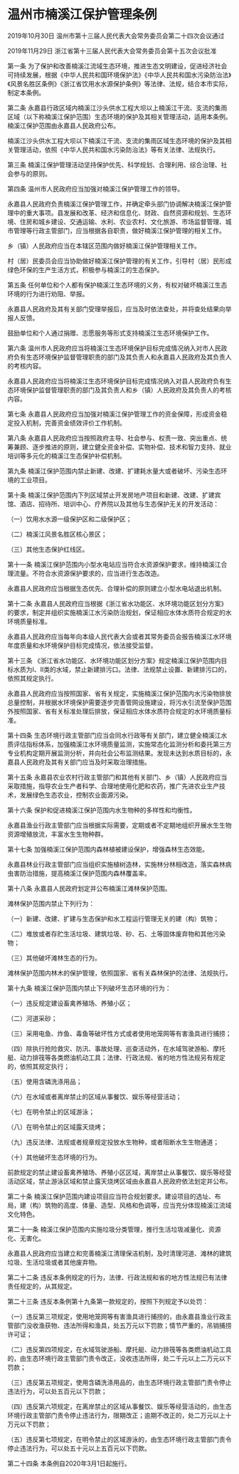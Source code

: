 # 温州市楠溪江保护管理条例

2019年10月30日 温州市第十三届人民代表大会常务委员会第二十四次会议通过

2019年11月29日 浙江省第十三届人民代表大会常务委员会第十五次会议批准

<!-- INFO END -->

第一条 为了保护和改善楠溪江流域生态环境，推进生态文明建设，促进经济社会可持续发展，根据《中华人民共和国环境保护法》《中华人民共和国水污染防治法》《风景名胜区条例》《浙江省饮用水水源保护条例》等法律、法规，结合本市实际，制定本条例。

第二条 永嘉县行政区域内楠溪江沙头供水工程大坝以上楠溪江干流、支流的集雨区域（以下称楠溪江保护范围）生态环境的保护及其相关管理活动，适用本条例。楠溪江保护范围由永嘉县人民政府公布。

楠溪江沙头供水工程大坝以下楠溪江干流、支流的集雨区域生态环境的保护及其相关管理活动，依照《中华人民共和国水污染防治法》等有关法律、法规执行。

第三条 楠溪江保护管理活动坚持保护优先、科学规划、合理利用、综合治理、社会参与的原则。

第四条 温州市人民政府应当加强对楠溪江保护管理工作的领导。

永嘉县人民政府负责楠溪江保护管理工作，并确定牵头部门协调解决楠溪江保护管理中的重大事项。县发展和改革、经济和信息化、财政、自然资源和规划、生态环境、住房和城乡建设、交通运输、水利、农业农村、文化旅游、市场监督管理、城市管理等行政主管部门，应当根据各自职责，做好楠溪江保护管理的相关工作。

乡（镇）人民政府应当在本辖区范围内做好楠溪江保护管理相关工作。

村（居）民委员会应当协助做好楠溪江保护管理的有关工作，引导村（居）民形成绿色环保的生产生活方式，积极参与楠溪江的生态保护。

第五条 任何单位和个人都有保护楠溪江生态环境的义务，有权对破坏楠溪江生态环境的行为进行劝阻、举报。

永嘉县人民政府及其有关部门受理举报后，应当及时依法查处，并将查处结果向举报人反馈。

鼓励单位和个人通过捐赠、志愿服务等形式支持楠溪江生态环境保护工作。

第六条 温州市人民政府应当将楠溪江生态环境保护目标完成情况纳入对市人民政府负有生态环境保护监督管理职责的部门及其负责人和永嘉县人民政府及其负责人的考核内容。

永嘉县人民政府应当将楠溪江生态环境保护目标完成情况纳入对县人民政府负有生态环境保护监督管理职责的部门及其负责人和乡（镇）人民政府及其负责人的考核内容。

第七条 永嘉县人民政府应当加强对楠溪江保护管理工作的资金保障，形成资金稳定投入机制，完善资金绩效评价工作机制。

第八条 永嘉县人民政府应当按照政府主导、社会参与、权责一致、突出重点、统筹兼顾、逐步推进的原则，建立健全资金补偿、实物补偿、技术和智力支持、就业培训等多元化的楠溪江生态保护补偿机制。

第九条 楠溪江保护范围内禁止新建、改建、扩建耗水量大或者破坏、污染生态环境的工业项目。

第十条 楠溪江保护范围内下列区域禁止开发房地产项目和新建、改建、扩建宾馆、酒店、招待所、培训中心、疗养院以及其他与生态保护无关的开发活动：

（一）饮用水水源一级保护区和二级保护区；

（二）楠溪江风景名胜区核心景区；

（三）其他生态保护红线区。

第十一条 楠溪江保护范围内小型水电站应当符合水资源保护要求，维持楠溪江合理流量。不符合水资源保护要求的，应当进行生态改造。

永嘉县人民政府应当根据生态优先、合理补偿的原则建立小型水电站退出机制。

第十二条 永嘉县人民政府应当根据《浙江省水功能区、水环境功能区划分方案》的要求，制定并组织实施楠溪江水污染防治规划，保证相应水体水质符合规定的水环境质量标准。

永嘉县人民政府应当每年向本级人民代表大会或者其常务委员会报告楠溪江水环境年度质量和水环境保护目标完成情况，依法接受监督。

第十三条 《浙江省水功能区、水环境功能区划分方案》规定楠溪江保护范围内目标水质为Ⅰ、Ⅱ类的水域，禁止新建排污口。法律、法规禁止设置、新建排污口的，依照其规定执行。

永嘉县人民政府应当按照国家、省有关规定，实施楠溪江保护范围内水污染物排放总量控制，并根据水环境保护需要逐步完善管网设施建设，将污水引流至保护范围外按照国家、省有关标准处理后排放，保证相应水体水质符合规定的水环境质量标准。

第十四条 生态环境行政主管部门应当会同水行政等有关部门，建立健全楠溪江水质评估指标体系，加强楠溪江水环境质量监测，实施常态化监测分析和委托第三方专业机构定期开展监测分析，并向社会公布监测结果。发现未达到水质目标的，永嘉县人民政府及其有关部门应当及时采取治理措施。

第十五条 永嘉县农业农村行政主管部门和其他有关部门、乡（镇）人民政府应当采取措施，指导农业生产者科学、合理地使用化肥和农药，推广先进农业生产技术，发展绿色生态农业，控制农业面源污染。

第十六条 保护和促进楠溪江保护范围内水生物种的多样性和均衡性。

永嘉县渔业行政主管部门应当根据实际需要，定期或者不定期地组织开展水生生物资源增殖放流，丰富水生生物种群。

第十七条 加强楠溪江保护范围内森林植被建设保护，增强森林生态效能。

永嘉县林业行政主管部门应当组织实施植树造林，实施林分林相改造，落实森林病虫害防治措施，提高楠溪江保护范围内森林覆盖率。

第十八条 永嘉县人民政府划定并公布楠溪江滩林保护范围。

滩林保护范围内禁止下列行为：

（一）新建、改建、扩建与生态保护和水工程运行管理无关的建（构）筑物；

（二）堆放或者存贮生活垃圾、建筑垃圾、砂、石、土等固体废弃物和其他污染物；

（三）其他破坏滩林生态的行为。

滩林保护范围内林木的保护管理，依照国家、省有关森林保护的法律、法规执行。

第十九条 楠溪江保护范围内禁止下列破坏生态环境的行为：

（一）违反规定建设畜禽养殖场、养殖小区；

（二）河道采砂；

（三）采用电鱼、炸鱼、毒鱼等破坏性方式或者使用地笼网等有害渔具进行捕捞；

（四）除执行抢险救灾、防汛、事故处理、巡查活动外，在水域驾驶游船、摩托艇、动力排筏等各类燃油机动工具；法律、行政法规、省的地方性法规另有规定的，依照其规定执行；

（五）使用含磷洗涤用品；

（六）在水域或者离岸禁止的区域从事餐饮、娱乐等经营活动；

（七）在明令禁止的区域游泳；

（八）在明令禁止的区域露天烧烤；

（九）违反法律、法规或者规章规定投放水生物种，或者阻断水生生物通道；

（十）其他破坏生态环境的行为。

前款规定的禁止建设畜禽养殖场、养殖小区区域，离岸禁止从事餐饮、娱乐等经营活动区域，禁止游泳区域和禁止露天烧烤区域由永嘉县人民政府依法划定并公布。

第二十条 楠溪江保护范围内建设项目应当符合规划要求。建设项目的选址、布局，建（构）筑物的高度、体量、造型、风格和色调等，应当充分体现楠溪江流域文化特色。

第二十一条 楠溪江保护范围内实施垃圾分类管理，推行生活垃圾减量化、资源化、无害化。

永嘉县人民政府应当建立和完善楠溪江清理保洁机制，及时清理河道、滩林的建筑垃圾、生活垃圾或者其他废弃物。

第二十二条 违反本条例规定的行为，法律、行政法规和省的地方性法规已有法律责任规定的，从其规定。

第二十三条 违反本条例第十九条第一款规定的，按照下列规定予以处罚：

（一）违反第三项规定，使用地笼网等有害渔具进行捕捞的，由永嘉县渔业行政主管部门没收渔获物、违法所得和渔具，处五万元以下罚款；情节严重的，吊销捕捞许可证；

（二）违反第四项规定，在水域驾驶游船、摩托艇、动力排筏等各类燃油机动工具的，由生态环境行政主管部门责令改正，没收违法所得，处二千元以上二万元以下罚款；

（三）违反第五项规定，使用含磷洗涤用品的，由生态环境行政主管部门责令停止违法行为，可以处五百元以下罚款；

（四）违反第六项规定，在离岸禁止的区域从事餐饮、娱乐等经营活动的，由生态环境行政主管部门责令停止违法行为，限期改正；逾期不改正的，处二万元以上十万元以下罚款；

（五）违反第七项规定，在明令禁止的区域游泳的，由生态环境行政主管部门责令停止违法行为，可以处五十元以上五百元以下罚款。

第二十四条 本条例自2020年3月1日起施行。